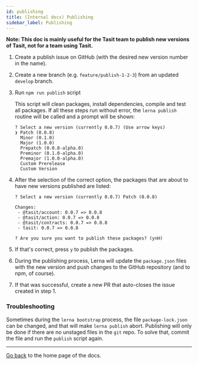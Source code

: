 ```yaml
---
id: publishing
title: (Internal docs) Publishing
sidebar_label: Publishing
---
```


**Note: This doc is mainly useful for the Tasit team to publish new versions of Tasit, not for a team using Tasit.**

1. Create a publish issue on GitHub (with the desired new version number in the name).

2. Create a new branch (e.g. `feature/publish-1-2-3`) from an updated `develop` branch.

3. Run `npm run publish` script

   This script will clean packages, install dependencies, compile and test all packages. If all these steps run without error, the `lerna publish` routine will be called and a prompt will be shown:


    ```
    ? Select a new version (currently 0.0.7) (Use arrow keys)
    ❯ Patch (0.0.8)
      Minor (0.1.0)
      Major (1.0.0)
      Prepatch (0.0.8-alpha.0)
      Preminor (0.1.0-alpha.0)
      Premajor (1.0.0-alpha.0)
      Custom Prerelease
      Custom Version
    ```

4. After the selection of the correct option, the packages that are about to have new versions published are listed:


    ```
    ? Select a new version (currently 0.0.7) Patch (0.0.8)

    Changes:
     - @tasit/account: 0.0.7 => 0.0.8
     - @tasit/action: 0.0.7 => 0.0.8
     - @tasit/contracts: 0.0.7 => 0.0.8
     - tasit: 0.0.7 => 0.0.8

    ? Are you sure you want to publish these packages? (ynH)
    ```

5. If that's correct, press `y` to publish the packages.

6. During the publishing process, Lerna will update the `package.json` files with the new version and push changes to the GitHub repository (and to npm, of course).

7. If that was successful, create a new PR that auto-closes the issue created in step 1.

### Troubleshooting

Sometimes during the `lerna bootstrap` process, the file `package-lock.json` can be changed, and that will make `lerna publish` abort. Publishing will only be done if there are no unstaged files in the `git` repo. To solve that, commit the file and run the `publish` script again.

---

[Go back](Introduction.md) to the home page of the docs.
